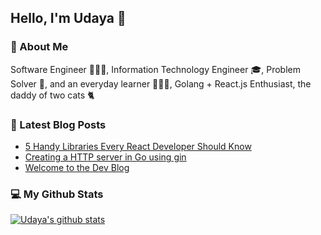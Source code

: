 ## Hello, I'm Udaya :wave:

### :metal: About Me
Software Engineer 👨🏽‍💻, Information Technology Engineer 🎓, Problem Solver 🧮, and an everyday learner 👨🏽‍🎓, Golang + React.js Enthusiast, the daddy of two cats 🐈

### :closed_book: Latest Blog Posts
<!-- BLOG-POST-LIST:START -->
- [5 Handy Libraries Every React Developer Should Know](https://udaya-blog.herokuapp.com/5-react-libraries/)
- [Creating a HTTP server in Go using gin](https://udaya-blog.herokuapp.com/creating-a-http-server-in-go-using-gin/)
- [Welcome to the Dev Blog](https://udaya-blog.herokuapp.com/welcome-to-the-dev-blog/)
<!-- BLOG-POST-LIST:END -->

### :computer: My Github Stats
[![Udaya's github stats](https://github-readme-stats.vercel.app/api?username=udaya2899)](https://github.com/udaya2899/github-readme-stats)

